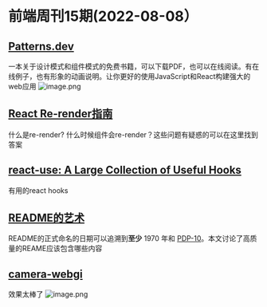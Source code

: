 # 前端周刊15期(2022-08-08）

## [Patterns.dev](https://www.patterns.dev/)
一本关于设计模式和组件模式的免费书籍，可以下载PDF，也可以在线阅读。有在线例子，也有形象的动画说明。让你更好的使用JavaScript和React构建强大的web应用
![image.png](https://cdn.nlark.com/yuque/0/2022/png/120011/1660460499176-11483bab-16d4-465e-af9e-3a4522ebaac8.png#clientId=ub710c595-80f7-4&crop=0&crop=0&crop=1&crop=1&from=paste&height=454&id=u032bf63c&margin=%5Bobject%20Object%5D&name=image.png&originHeight=499&originWidth=1281&originalType=binary&ratio=1&rotation=0&showTitle=false&size=215811&status=done&style=none&taskId=ue26caa75-e6e8-4cde-950a-7847ef16c3d&title=&width=1164.545429304612)


## [React Re-render指南](https://www.developerway.com/posts/react-re-renders-guide)
什么是re-render?  什么时候组件会re-render？这些问题有疑惑的可以在这里找到答案


## [react-use: A Large Collection of Useful Hooks](https://github.com/streamich/react-use)
有用的react hooks


## [README的艺术](https://github.com/hackergrrl/art-of-readme/blob/master/README-zh.md)
README的正式命名的日期可以追溯到**至少** 1970 年和 [PDP-10](http://pdp-10.trailing-edge.com/decuslib10-04/01/43,50322/read.me.html)。本文讨论了高质量的REAME应该包含哪些内容


## [camera-webgi](https://camera-webgi.vercel.app/)
效果太棒了
![image.png](https://cdn.nlark.com/yuque/0/2022/png/120011/1660406120249-29fdf94b-5d5e-45e3-a716-fc6097b9014a.png#clientId=u8c284090-58ef-4&crop=0&crop=0&crop=1&crop=1&from=paste&height=803&id=ua6a63591&margin=%5Bobject%20Object%5D&name=image.png&originHeight=883&originWidth=1794&originalType=binary&ratio=1&rotation=0&showTitle=false&size=1166856&status=done&style=none&taskId=u54ddb725-62c5-46b2-a219-f5b03ca8ccf&title=&width=1630.9090555600892)

